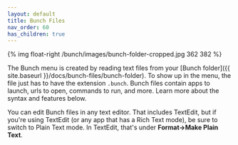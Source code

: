 ```yaml
---
layout: default
title: Bunch Files
nav_order: 60
has_children: true
---
```

{% img float-right /bunch/images/bunch-folder-cropped.jpg 362 382 %}

The Bunch menu is created by reading text files from your [Bunch folder]({{ site.baseurl }}/docs/bunch-files/bunch-folder). To show up in the menu, the file just has to have the extension `.bunch`. Bunch files contain apps to launch, urls to open, commands to run, and more. Learn more about the syntax and features below.

You can edit Bunch files in any text editor. That includes TextEdit, but if you're using TextEdit (or any app that has a Rich Text mode), be sure to switch to Plain Text mode. In TextEdit, that's under **Format->Make Plain Text**.

